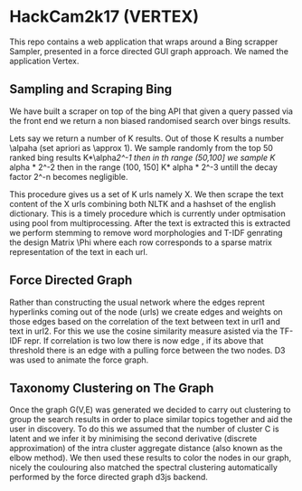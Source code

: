 # HackCam2k17 (VERTEX)

This repo contains a web application that wraps around a Bing scrapper Sampler, presented in a force directed GUI graph approach. We named the application Vertex.

## Sampling and Scraping Bing 

We have built a scraper on top of the bing API that given a query passed via the front end we return a non biased randomised search over bings results.

Lets say we return a number of K results. Out of those K results a number \alpaha (set apriori as \approx 1). We sample randomly from the top 50 ranked bing results K*\alpha*2^-1 then in th range (50,100] we sample K* alpha * 2^-2  then in the range (100, 150] K* alpha * 2^-3 untill the decay factor 2^-n becomes negligible.  

This procedure gives us a set of K urls namely X. We then scrape the text content of the X urls combining both NLTK and a hashset of the english dictionary. This is a timely procedure which is currently under optmisation using pool from multiprocessing. After the text is extracted this is extracted we perform stemming to remove word morphologies  and T-IDF genrating the design Matrix \Phi where each row corresponds to a sparse matrix representation of the text in each url.

## Force Directed Graph

Rather than constructing the usual network where the edges reprent hyperlinks coming out of the node (urls) we create edges and weights on those edges based on the correlation of the text between text in url1 and text in url2. For this we use the cosine similarity measure asisted via the TF-IDF repr. If correlation is two low there is now edge , if its above that threshold there is an edge with a pulling force between the two nodes. D3 was used to animate the force graph.

## Taxonomy Clustering on The Graph

Once the graph G(V,E) was generated we decided to carry out clustering to group the search results in order to place similar topics together and aid the user in discovery.  To do this we assumed that the number of cluster C is latent and we infer it by minimising the second derivative (discrete approximation) of the intra cluster aggregate distance (also known as the elbow method). We then used these results to color the nodes in our graph, nicely the coulouring also matched the spectral clustering automatically performed by the force directed graph d3js backend.

